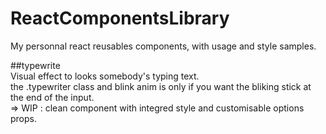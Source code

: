# ReactComponentsLibrary
My personnal react reusables components, with usage and style samples.

##typewrite  
Visual effect to looks somebody's typing text.  
the .typewriter class and blink anim is only if you want the bliking stick at the end of the input.  
=> WIP : clean component with integred style and customisable options props.  
  
##
